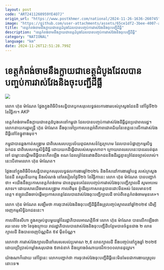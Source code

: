 ```yaml
---
layout: post
code: "ART2411260959YE4O7J"
origin_url: "https://www.postkhmer.com/national/2024-11-26-1636-260745"
image: "https://github.com/user-attachments/assets/65ce1df2-3bee-4007-a2a1-207dd7dcb8bb"
title: "ខេត្ត​កំពង់​ចាម​នឹង​ក្លាយ​ជា​ខេត្ត​ដំបូង​ដែល​បាន​បញ្ចប់​ការ​វាស់វែង​និង​ចុះ​បញ្ជី​ដីធ្លី"
description: "​​ខេត្ត​កំពង់​ចាម​នឹង​ក្លាយ​ជា​ខេត្ត​ដំបូង​ដែល​បាន​បញ្ចប់​ការ​វាស់វែង​និង​ចុះ​បញ្ជី​ដីធ្លី​"
category: "NATIONAL"
language: "km"
date: 2024-11-26T12:51:28.799Z
---
```


# ខេត្ត​កំពង់​ចាម​នឹង​ក្លាយ​ជា​ខេត្ត​ដំបូង​ដែល​បាន​បញ្ចប់​ការ​វាស់វែង​និង​ចុះ​បញ្ជី​ដីធ្លី

![](https://github.com/user-attachments/assets/567714ce-8b4b-4369-85ea-691a0f24fb44)

លោក ហ៊ុន ម៉ាណែត ថ្លែង​ក្នុង​ពិធី​បិទ​សន្និបាត​បូក​សរុប​លទ្ធផល​ការងារ​របស់​ក្រសួង​ដែនដី នៅ​ថ្ងៃ​ទី២៦ ខែ​វិច្ឆិកា។ AKP

ខេត្ត​កំពង់​ចាម​នឹង​ក្លាយ​ជា​ខេត្ត​ដំបូង​គេ​នៅ​កម្ពុជា​ ដែល​បាន​បញ្ចប់​ការ​វាស់វែង​ដីធ្លី​ជូន​ប្រជាពលរដ្ឋ។ លោក​នាយក​រដ្ឋមន្ត្រី ហ៊ុន ម៉ាណែត នឹង​ចុះ​ទៅ​ប្រកាស​ខេត្ត​អំពី​ភាព​ជោគ​ជ័យ​នៃ​ខេត្ត​នេះ​លើ​ការ​វាស់​វែង​ដី​ធ្លី ​នៅ​ខែ​ធ្នូ​ខាង​មុខ។

កម្ពុជា​បាន​ឆ្លង​កាត់​សង្គ្រាម ជា​ពិសេស​របប​ប្រល័យ​ពូជសាសន៍​ខ្មែរ​ក្រហម ដែល​បាន​បំផ្លាញ​កម្មសិទ្ធ​ឯកជន ជា​ពិសេស​កម្មសិទ្ធិ​ដីធ្លី ដោយ​យក​ដី​ធ្វើ​ជា​របស់​សមូហភាព។ ក្រោយ​ពេល​របប​នេះ​បាន​រលត់​ផុត​ទៅ ជម្លោះ​ដណ្ដើម​ដីធ្លី​បាន​កើត​ឡើង ខណៈ​ដែល​ព្រំដែន​រវាង​ដី​ឯកជន​និង​ដី​រដ្ឋ​គ្មាន​ព្រំដែន​ច្បាស់​លាស់។ នេះ​បើ​តាម​លោក ហ៊ុន ម៉ាណែត។

ថ្លែង​នៅ​ក្នុង​ពិធី​បិទសន្និបាត​បូក​សរុប​លទ្ធផល​ការងារ​ឆ្នាំ២០២៤ និង​ទិស​ដៅ​ការងារ​ឆ្នាំ​បន្ត របស់​ក្រសួង​ដែនដី នគរូបនីយកម្ម និង​សំណង់ នៅ​រសៀល​ថ្ងៃ​ទី២៦ ខែ​វិច្ឆិកា​នេះ លោក ហ៊ុន ម៉ាណែត បាន​បញ្ជាក់​ថា៖ «យើង​នឹង​ប្រកាស​ខេត្ត​កំពង់​ចាម ជា​ខេត្ត​មុន​គេ​ដែល​បញ្ចប់​ការ​វាស់​វែង​ចុះ​បញ្ជី​ក្បាល​ដី សូម​អបអរ​សាទរ។ ដោយសារ​យើង​មាន​សង្គ្រាម កាល​ពី​មុន ខ្ញុំ​ដើរ​ប្រកាស​ខេត្ត​បាន​ដោះ​មីន​អស់ ដែល​មាន​១៥​ខេត្ត។ ឥឡូវ​យើង​ចាប់​ផ្ដើម​ប្រកាស​ខេត្ត​ដែល​បាន​វាស់​វែង​ចុះ​បញ្ជី​ក្បាល​ដី ចាប់​ពី​ខេត្ត​កំពង់​ចាម​មុន​គេ»។

លោក ហ៊ុន ម៉ាណែត សង្ឃឹម​ថា ការ​ចុះ​វាស់​វែង​និង​ចុះ​បញ្ជី​ដីធ្លី​នឹង​ត្រូវ​បញ្ចប់​ស្ថាពរ​នៅ​ឆ្នាំ​២០២៩ ដើម្បី​ចេញ​កម្មសិទ្ធិ​ឯកជន​នេះ។

កាល​ពី​ខែ​សីហា ក្នុង​គម្រប់​ខួប​មួយ​ឆ្នាំ​នៃ​រដ្ឋាភិបាល​អាណត្តិ​ទី៧ លោក ហ៊ុន ម៉ាណែត បាន​លើក​ឡើង​ថា រយៈ​ពេល ១២ ខែ​ចុង​ក្រោយ រាជរដ្ឋាភិបាល​បាន​វាស់​វែង​និង​ចុះ​បញ្ជី​ដី​បន្ថែម​បាន​ចំនួន​ជាង ២​ លាន​ក្បាល​ដី និង​បាន​ចេញ​ប័ណ្ណ​ជិត ៥៩​ ម៉ឺន​ប័ណ្ណ។

លោក​ថា ​ការ​វាស់​វែង​ក្បាល​ដី​នៅ​សេស​សល់​ប្រមាណ ២,៥​ លាន​ក្បាល​ដី នឹង​បញ្ចប់​នៅ​ក្នុង​ឆ្នាំ ២០២៥ ដោយ​ប្រើ​ប្រាស់​កម្លាំង​សរុប​ជាង​ ៥​ពាន់​នាក់ និង​គ្រោង​ចំណាយ​ថវិកា​១០០​លាន​ដុល្លារ។

យ៉ាង​ណា​ក៏​ដោយ នៅ​ថ្ងៃ​នេះ លោក​បញ្ជាក់​ថា ការ​ចុះ​វាស់វែង​ចុះ​បញ្ជី​ដីធ្លី​នេះ​មិន​មែន​ជា​ការ​ងាយ​ស្រួល​នោះ​ទេ៕